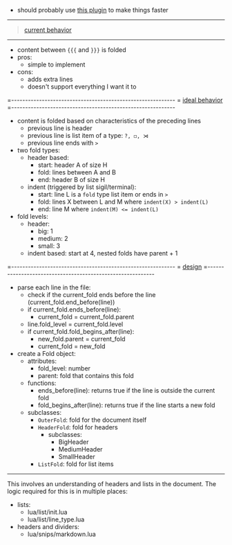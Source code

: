 - should probably use [this plugin](https://github.com/Konfekt/FastFold) to make things faster

----------------------------------------
> [current behavior]()
----------------------------------------
- content between `{{{` and `}}}` is folded
- pros:
    - simple to implement
- cons:
    - adds extra lines
    - doesn't support everything I want it to

=-----------------------------------------------------------
= [ideal behavior]()
=-----------------------------------------------------------
- content is folded based on characteristics of the preceding lines
    - previous line is header
    - previous line is list item of a type: `?, ◻, ⋊`
    - previous line ends with `>`
- two fold types:
    - header based:
        - start: header A of size H
        - fold: lines between A and B
        - end: header B of size H
    - indent (triggered by list sigil/terminal):
        - start: line L is a `fold` type list item or ends in `>`
        - fold: lines X between L and M where `indent(X) > indent(L)`
        - end: line M where `indent(M) <= indent(L)`
- fold levels:
    - header:
        - big: 1
        - medium: 2
        - small: 3
    - indent based: start at 4, nested folds have parent + 1

=-----------------------------------------------------------
= [design]()
=-----------------------------------------------------------
- parse each line in the file:
    - check if the current_fold ends before the line (current_fold.end_before(line))
    - if current_fold.ends_before(line):
        - current_fold = current_fold.parent
    - line.fold_level = current_fold.level
    - if current_fold.fold_begins_after(line):
        - new_fold.parent = current_fold
        - current_fold = new_fold
- create a Fold object:
    - attributes:
        - fold_level: number
        - parent: fold that contains this fold
    - functions:
        - ends_before(line): returns true if the line is outside the current fold
        - fold_begins_after(line): returns true if the line starts a new fold
    - subclasses:
        - `OuterFold`: fold for the document itself
        - `HeaderFold`: fold for headers
            - subclasses:
                - BigHeader
                - MediumHeader
                - SmallHeader
        - `ListFold`: fold for list items

----------------------------------------

This involves an understanding of headers and lists in the document.
The logic required for this is in multiple places:
- lists:
    - lua/list/init.lua
    - lua/list/line_type.lua
- headers and dividers:
    - lua/snips/markdown.lua
